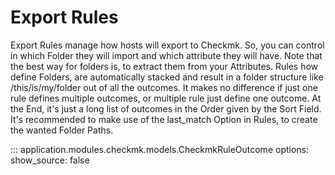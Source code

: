 # Export Rules
Export Rules manage how hosts will export to Checkmk. So, you can control in which Folder they will import and which attribute they will have. Note that the best way for folders is, to extract them from your Attributes.  Rules how define Folders, are automatically stacked and result in a folder structure like /this/is/my/folder out of all the outcomes.  It makes no difference if just one rule defines multiple outcomes, or multiple rule just define one outcome. At the End, it's just a long list of outcomes in the Order given by the Sort Field. It's recommended to make use of the last_match Option in Rules, to create the wanted Folder Paths. 

::: application.modules.checkmk.models.CheckmkRuleOutcome
    options:
      show_source: false
